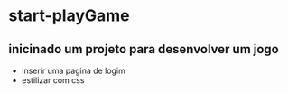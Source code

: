 # start-playGame

## inicinado um projeto para desenvolver um jogo 
 - inserir uma pagina de logim
 - estilizar com css 
 